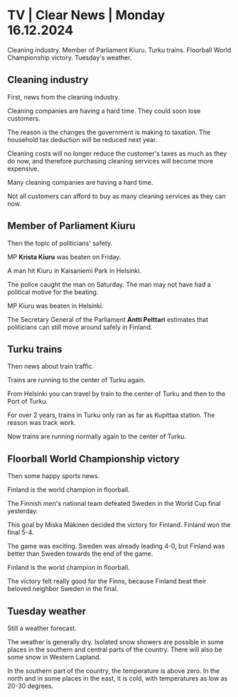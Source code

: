 # TV \| Clear News \| Monday 16.12.2024

Cleaning industry. Member of Parliament Kiuru. Turku trains. Floorball World Championship victory. Tuesday's weather.

## Cleaning industry

First, news from the cleaning industry.

Cleaning companies are having a hard time. They could soon lose customers.

The reason is the changes the government is making to taxation. The household tax deduction will be reduced next year.

Cleaning costs will no longer reduce the customer's taxes as much as they do now, and therefore purchasing cleaning services will become more expensive.

Many cleaning companies are having a hard time.

Not all customers can afford to buy as many cleaning services as they can now.

## Member of Parliament Kiuru

Then the topic of politicians' safety.

MP **Krista Kiuru** was beaten on Friday.

A man hit Kiuru in Kaisaniemi Park in Helsinki.

The police caught the man on Saturday. The man may not have had a political motive for the beating.

MP Kiuru was beaten in Helsinki.

The Secretary General of the Parliament **Antti Pelttari** estimates that politicians can still move around safely in Finland.

## Turku trains

Then news about train traffic.

Trains are running to the center of Turku again.

From Helsinki you can travel by train to the center of Turku and then to the Port of Turku.

For over 2 years, trains in Turku only ran as far as Kupittaa station. The reason was track work.

Now trains are running normally again to the center of Turku.

## Floorball World Championship victory

Then some happy sports news.

Finland is the world champion in floorball.

The Finnish men's national team defeated Sweden in the World Cup final yesterday.

This goal by Miska Mäkinen decided the victory for Finland. Finland won the final 5-4.

The game was exciting. Sweden was already leading 4-0, but Finland was better than Sweden towards the end of the game.

Finland is the world champion in floorball.

The victory felt really good for the Finns, because Finland beat their beloved neighbor Sweden in the final.

## Tuesday weather

Still a weather forecast.

The weather is generally dry. Isolated snow showers are possible in some places in the southern and central parts of the country. There will also be some snow in Western Lapland.

In the southern part of the country, the temperature is above zero. In the north and in some places in the east, it is cold, with temperatures as low as 20-30 degrees.

